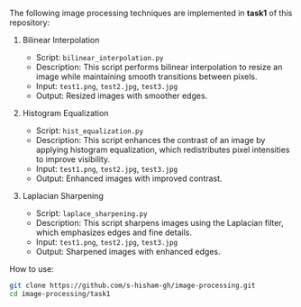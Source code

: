 The following image processing techniques are implemented in **task1** of this repository:

1. Bilinear Interpolation
   - Script: `bilinear_interpolation.py`
   - Description: This script performs bilinear interpolation to resize an image while maintaining smooth transitions between pixels.
   - Input: `test1.png`, `test2.jpg`, `test3.jpg`
   - Output: Resized images with smoother edges.

2. Histogram Equalization
   - Script: `hist_equalization.py`
   - Description: This script enhances the contrast of an image by applying histogram equalization, which redistributes pixel intensities to improve visibility.
   - Input: `test1.png`, `test2.jpg`, `test3.jpg`
   - Output: Enhanced images with improved contrast.

3. Laplacian Sharpening
   - Script: `laplace_sharpening.py`
   - Description: This script sharpens images using the Laplacian filter, which emphasizes edges and fine details.
   - Input: `test1.png`, `test2.jpg`, `test3.jpg`
   - Output: Sharpened images with enhanced edges.


How to use:
   ```bash
   git clone https://github.com/s-hisham-gh/image-processing.git 
   cd image-processing/task1
